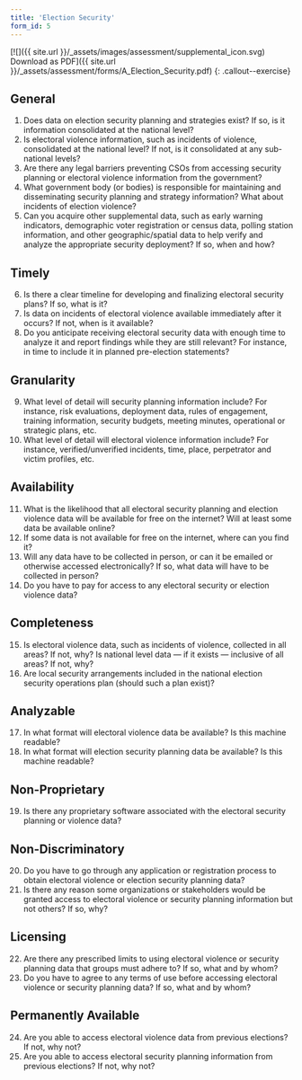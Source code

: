 ```yaml
---
title: 'Election Security'
form_id: 5
---
```


[![]({{ site.url }}/\_assets/images/assessment/supplemental_icon.svg) Download as PDF]({{ site.url }}/\_assets/assessment/forms/A_Election_Security.pdf)
{: .callout--exercise}

## General

1. Does data on election security planning and strategies exist? If so, is it information consolidated at the national level?
2. Is electoral violence information, such as incidents of violence, consolidated at the national level? If not, is it consolidated at any sub-national levels?
3. Are there any legal barriers preventing CSOs from accessing security planning or electoral violence information from the government?
4. What government body (or bodies) is responsible for maintaining and disseminating security planning and strategy information? What about incidents of election violence?
5. Can you acquire other supplemental data, such as early warning indicators, demographic voter registration or census data, polling station information, and other geographic/spatial data to help verify and analyze the appropriate security deployment? If so, when and how?

## Timely

6. Is there a clear timeline for developing and finalizing electoral security plans? If so, what is it?
7. Is data on incidents of electoral violence available immediately after it occurs? If not, when is it available?
8. Do you anticipate receiving electoral security data with enough time to analyze it and report findings while they are still relevant? For instance, in time to include it in planned pre-election statements?

## Granularity

9. What level of detail will security planning information include? For instance, risk evaluations, deployment data, rules of engagement, training information, security budgets, meeting minutes, operational or strategic plans, etc.
10. What level of detail will electoral violence information include? For instance, verified/unverified incidents, time, place, perpetrator and victim profiles, etc.

## Availability

11. What is the likelihood that all electoral security planning and election violence data will be available for free on the internet? Will at least some data be available online?
12. If some data is not available for free on the internet, where can you find it?
13. Will any data have to be collected in person, or can it be emailed or otherwise accessed electronically? If so, what data will have to be collected in person?
14. Do you have to pay for access to any electoral security or election violence data?

## Completeness

15. Is electoral violence data, such as incidents of violence, collected in all areas? If not, why? Is national level data — if it exists — inclusive of all areas? If not, why?
16. Are local security arrangements included in the national election security operations plan (should such a plan exist)?

## Analyzable

17. In what format will electoral violence data be available? Is this machine readable?
18. In what format will election security planning data be available? Is this machine readable?

## Non-Proprietary

19. Is there any proprietary software associated with the electoral security planning or violence data?

## Non-Discriminatory

20. Do you have to go through any application or registration process to obtain electoral violence or election security planning data?
21. Is there any reason some organizations or stakeholders would be granted access to electoral violence or security planning information but not others? If so, why?

## Licensing

22. Are there any prescribed limits to using electoral violence or security planning data that groups must adhere to? If so, what and by whom?
23. Do you have to agree to any terms of use before accessing electoral violence or security planning data? If so, what and by whom?

## Permanently Available

24. Are you able to access electoral violence data from previous elections? If not, why not?
25. Are you able to access electoral security planning information from previous elections? If not, why not?

